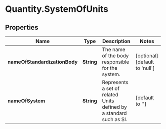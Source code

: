 # Quantity.SystemOfUnits

## Properties
Name | Type | Description | Notes
------------ | ------------- | ------------- | -------------
**nameOfStandardizationBody** | **String** | The name of the body responsible for the system. | [optional] [default to &#39;null&#39;]
**nameOfSystem** | **String** | Represents a set of related Units defined by a standard such as SI. | [default to &#39;&#39;]


